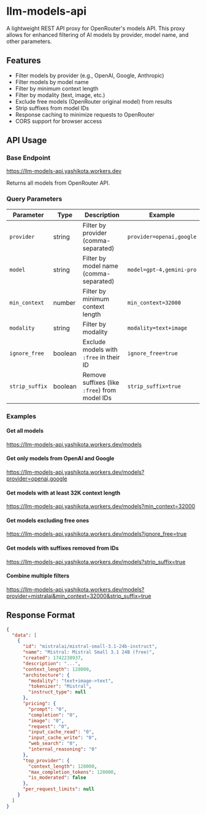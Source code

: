 # llm-models-api

A lightweight REST API proxy for OpenRouter's models API. This proxy allows for enhanced filtering of AI models by provider, model name, and other parameters.

## Features

- Filter models by provider (e.g., OpenAI, Google, Anthropic)
- Filter models by model name
- Filter by minimum context length
- Filter by modality (text, image, etc.)
- Exclude free models (OpenRouter original model) from results
- Strip suffixes from model IDs
- Response caching to minimize requests to OpenRouter
- CORS support for browser access

## API Usage

### Base Endpoint

<https://llm-models-api.yashikota.workers.dev>

Returns all models from OpenRouter API.

### Query Parameters

| Parameter | Type | Description | Example |
|-----------|------|-------------|---------|
| `provider` | string | Filter by provider (comma-separated) | `provider=openai,google` |
| `model` | string | Filter by model name (comma-separated) | `model=gpt-4,gemini-pro` |
| `min_context` | number | Filter by minimum context length | `min_context=32000` |
| `modality` | string | Filter by modality | `modality=text+image` |
| `ignore_free` | boolean | Exclude models with `:free` in their ID | `ignore_free=true` |
| `strip_suffix` | boolean | Remove suffixes (like `:free`) from model IDs | `strip_suffix=true` |

### Examples

#### Get all models

<https://llm-models-api.yashikota.workers.dev/models>

#### Get only models from OpenAI and Google

<https://llm-models-api.yashikota.workers.dev/models?provider=openai,google>

#### Get models with at least 32K context length

<https://llm-models-api.yashikota.workers.dev/models?min_context=32000>

#### Get models excluding free ones

<https://llm-models-api.yashikota.workers.dev/models?ignore_free=true>

#### Get models with suffixes removed from IDs

<https://llm-models-api.yashikota.workers.dev/models?strip_suffix=true>

#### Combine multiple filters

<https://llm-models-api.yashikota.workers.dev/models?provider=mistralai&min_context=32000&strip_suffix=true>

## Response Format

```json
{
  "data": [
    {
      "id": "mistralai/mistral-small-3.1-24b-instruct",
      "name": "Mistral: Mistral Small 3.1 24B (free)",
      "created": 1742238937,
      "description": "...",
      "context_length": 128000,
      "architecture": {
        "modality": "text+image->text",
        "tokenizer": "Mistral",
        "instruct_type": null
      },
      "pricing": {
        "prompt": "0",
        "completion": "0",
        "image": "0",
        "request": "0",
        "input_cache_read": "0",
        "input_cache_write": "0",
        "web_search": "0",
        "internal_reasoning": "0"
      },
      "top_provider": {
        "context_length": 128000,
        "max_completion_tokens": 128000,
        "is_moderated": false
      },
      "per_request_limits": null
    }
  ]
}
```
